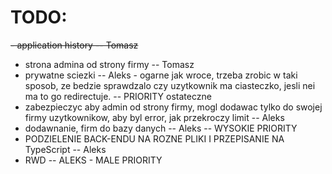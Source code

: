 # TODO:

~~- application history -- Tomasz~~

- strona admina od strony firmy -- Tomasz
- prywatne sciezki -- Aleks - ogarne jak wroce, trzeba zrobic w taki sposob, ze bedzie sprawdzalo czy uzytkownik ma ciasteczko, jesli nei ma to go redirectuje. -- PRIORITY ostateczne
- zabezpieczyc aby admin od strony firmy, mogl dodawac tylko do swojej firmy uzytkownikow, aby byl error, jak przekroczy limit -- Aleks
- dodawnanie, firm do bazy danych -- Aleks -- WYSOKIE PRIORITY
- PODZIELENIE BACK-ENDU NA ROZNE PLIKI I PRZEPISANIE NA TypeScript -- Aleks
- RWD -- ALEKS - MALE PRIORITY
